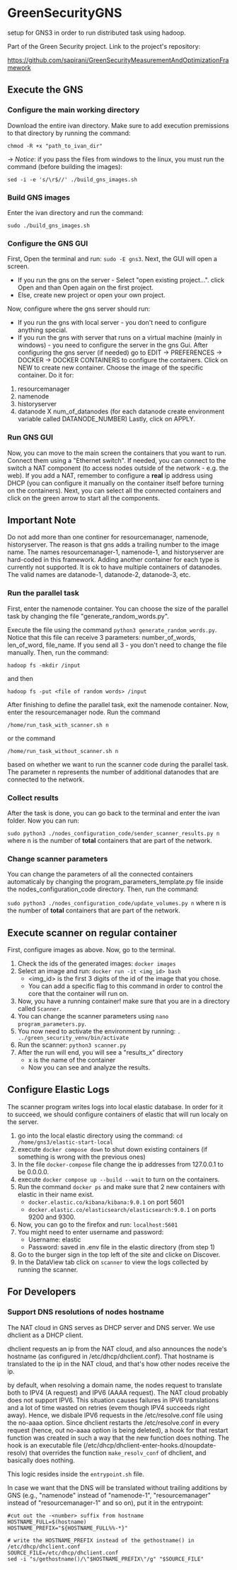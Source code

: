 # GreenSecurityGNS
setup for GNS3 in order to run distributed task using hadoop. 

Part of the Green Security project.
Link to the project's repository:

https://github.com/sapirani/GreenSecurityMeasurementAndOptimizationFramework

## Execute the GNS 

### Configure the main working directory
Download the entire ivan directory.
Make sure to add execution premissions to that directory by running the command:

`chmod -R +x "path_to_ivan_dir"`

-> _Notice_: if you pass the files from windows to the linux, you must run the command (before building the images):

`sed -i -e 's/\r$//' ./build_gns_images.sh` 


### Build GNS images
Enter the ivan directory and run the command:

`sudo ./build_gns_images.sh`

### Configure the GNS GUI
First, Open the terminal and run: `sudo -E gns3`.
Next, the GUI will open a screen. 

- If you run the gns on the server - Select "open existing project...". click Open and than Open again on the first project.
- Else, create new project or open your own project.

Now, configure where the gns server should run:

- If you run the gns with local server - you don't need to configure anything special.
- If you run the gns with server that runs on a virtual machine (mainly in windows) - you need to configure the server in the gns Gui.
After configuring the gns server (if needed) go to EDIT -> PREFERENCES -> DOCKER -> DOCKER CONTAINERS to configure the containers.
Click on NEW to create new container. Choose the image of the specific container. Do it for:
1. resourcemanager
2. namenode
3. historyserver
4. datanode X num_of_datanodes (for each datanode create environment variable called DATANODE_NUMBER)
Lastly, click on APPLY.

### Run GNS GUI
Now, you can move to the main screen the containers that you want to run.
Connect them using a "Ethernet switch".
If needed, you can connect to the switch a NAT component (to access nodes outside of the network - e.g. the web). If you add a NAT, remember to configure a **real** ip address using DHCP (you can configure it manually on the container itself before turning on the containers).
Next, you can select all the connected containers and click on the green arrow to start all the components.

## Important Note
Do not add more than one continer for resourcemanager, namenode, historyserver.
The reason is that gns adds a trailing number to the image name. The names resourcemanager-1, namenode-1, and historyserver are hard-coded in this framework.
Adding another container for each type is currently not supported.
It is ok to have multiple containers of datanodes. The valid names are datanode-1, datanode-2, datanode-3, etc.

### Run the parallel task
First, enter the namenode container.
You can choose the size of the parallel task by changing the file "generate_random_words.py".

Execute the file using the command `python3 generate_random_words.py`.
Notice that this file can receive 3 parameters: number_of_words, len_of_word, file_name. If you send all 3 - you don't need to change the file manually.
Then, run the command:

`hadoop fs -mkdir /input`

and then 

`hadoop fs -put <file of random words> /input`

After finishing to define the parallel task, exit the namenode container.
Now, enter the resourcemanager node.
Run the command 

`/home/run_task_with_scanner.sh n` 

or the command 

`/home/run_task_without_scanner.sh n` 

based on whether we want to run the scanner code during the parallel task.
The parameter n represents the number of additional datanodes that are connected to the network.

### Collect results
After the task is done, you can go back to the terminal and enter the ivan folder. 
Now you can run: 

`sudo python3 ./nodes_configuration_code/sender_scanner_results.py n` where n is the number of **total** containers that are part of the network.

### Change scanner parameters
You can change the parameters of all the connected containers automaticaly by changing the program_parameters_template.py file inside the nodes_configuration_code directory.
Then, run the command: 

`sudo python3 ./nodes_configuration_code/update_volumes.py n` where n is the number of **total** containers that are part of the network.

## Execute scanner on regular container
First, configure images as above.
Now, go to the terminal.

1. Check the ids of the generated images: `docker images`
2. Select an image and run: `docker run -it <img_id> bash`
   * <img_id> is the first 3 digits of the id of the image that you chose.
   * You can add a specific flag to this command in order to control the core that the container will run on.
3. Now, you have a running container! make sure that you are in a directory called `Scanner`.
4. You can change the scanner parameters using `nano program_parameters.py`.
5. You now need to activate the environment by running: `. ../green_security_venv/bin/activate`
6. Run the scanner: `python3 scanner.py`
7. After the run will end, you will see a "results_x" directory
   * x is the name of the container
   * Now you can see and analyze the results.
  
## Configure Elastic Logs
The scanner program writes logs into local elastic database.
In order for it to succeed, we should configure containers of elastic that will run localy on the server.
1. go into the local elastic directory using the command: `cd /home/gns3/elastic-start-local`
2. execute `docker compose down` to shut down existing containers (if something is wrong with the previous ones)
3. In the file `docker-compose` file change the ip addresses from 127.0.0.1 to be 0.0.0.0.
4. execute `docker compose up --build --wait` to turn on the containers.
5. Run the command `docker ps` and make sure that 2 new containers with elastic in their name exist.
   * `docker.elastic.co/kibana/kibana:9.0.1` on port 5601
   * `docker.elastic.co/elasticsearch/elasticsearch:9.0.1` on ports 9200 and 9300.
6. Now, you can go to the firefox and run: `localhost:5601`
7. You might need to enter username and password:
   * Username: elastic
   * Password: saved in .env file in the elastic directory (from step 1)
8. Go to the burger sign in the top left of the site and clicke on Discover.
9. In the DataView tab click on `scanner` to view the logs collected by running the scanner.

## For Developers

### Support DNS resolutions of nodes hostname
The NAT cloud in GNS serves as DHCP server and DNS server.
We use dhclient as a DHCP client.

dhclient requests an ip from the NAT cloud, and also announces the node's hostname (as configured in /etc/dhcp/dhclient.conf).
That hostname is translated to the ip in the NAT cloud, and that's how other nodes receive the ip.

by default, when resolving a domain name, the nodes request to translate both to IPV4 (A request) and IPV6 (AAAA request). The NAT cloud probably does not support IPV6.
This situation causes failures in IPV6 translations and a lot of time wasted on retries (evem though IPV4 succeeds right away).
Hence, we disbale IPV6 requests in the /etc/resolve.conf file using the no-aaaa option.
Since dhclient restarts the /etc/resolve.conf in every request (hence, out no-aaaa option is being deleted), a hook for that restart function was created in such a way that the new function does nothing.
The hook is an executable file (/etc/dhcp/dhclient-enter-hooks.d/noupdate-resolv) that overrides the function `make_resolv_conf` of dhclient, and basically does nothing.

This logic resides inside the `entrypoint.sh` file.

In case we want that the DNS will be translated without trailing additions by GNS (e.g., "namenode" instead of "namenode-1", "resourcemanager" instead of "resourcemanager-1" and so on),  put it in the entrypoint:

```
#cut out the -<number> suffix from hostname
HOSTNAME_FULL=$(hostname)
HOSTNAME_PREFIX="${HOSTNAME_FULL%%-*}"

# write the HOSTNAME_PREFIX instead of the gethostname() in /etc/dhcp/dhclient.conf
SOURCE_FILE=/etc/dhcp/dhclient.conf
sed -i "s/gethostname()/\"$HOSTNAME_PREFIX\"/g" "$SOURCE_FILE"
```

